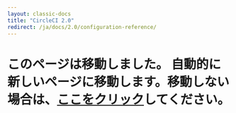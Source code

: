 ```yaml
---
layout: classic-docs
title: "CircleCI 2.0"
redirect: /ja/docs/2.0/configuration-reference/
---
```


<h1>このページは移動しました。 自動的に新しいページに移動します。移動しない場合は、<a href="/ja/docs/2.0/configuration-reference/">ここをクリック</a>してください。</h1> 
 
